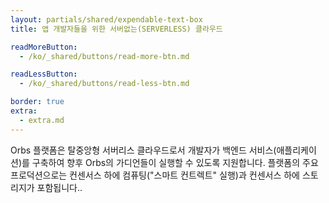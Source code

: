 ```yaml
---
layout: partials/shared/expendable-text-box
title: 앱 개발자들을 위한 서버없는(SERVERLESS) 클라우드

readMoreButton:
  - /ko/_shared/buttons/read-more-btn.md

readLessButton:
  - /ko/_shared/buttons/read-less-btn.md

border: true
extra:
  - extra.md
---
```


Orbs 플랫폼은 탈중앙형 서버리스 클라우드로서 개발자가 백엔드 서비스(애플리케이션)를 구축하여 향후 Orbs의 가디언들이 실행할 수 있도록 지원합니다. 플랫폼의 주요 프로덕션으로는 컨센서스 하에 컴퓨팅("스마트 컨트렉트" 실행)과 컨센서스 하에 스토리지가 포함됩니다..
